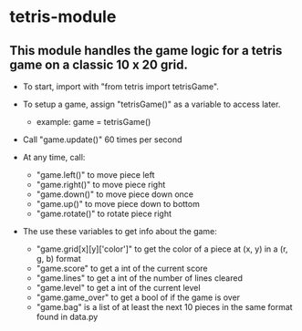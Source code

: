 # tetris-module
## This module handles the game logic for a tetris game on a classic 10 x 20 grid.

- To start, import with "from tetris import tetrisGame".

- To setup a game, assign "tetrisGame()" as a variable to access later.
	- example: game = tetrisGame()

- Call "game.update()" 60 times per second
- At any time, call:
	- "game.left()" to move piece left
	- "game.right()" to move piece right
	- "game.down()" to move piece down once
	- "game.up()" to move piece down to bottom
	- "game.rotate()" to rotate piece right
	
- The use these variables to get info about the game:
	- "game.grid[x][y]['color']" to get the color of a piece at (x, y) in a (r, g, b) format
	- "game.score" to get a int of the current score
	- "game.lines" to get a int of the number of lines cleared
	- "game.level" to get a int of the current level
	- "game.game_over" to get a bool of if the game is over
	- "game.bag" is a list of at least the next 10 pieces in the same format found in data.py

